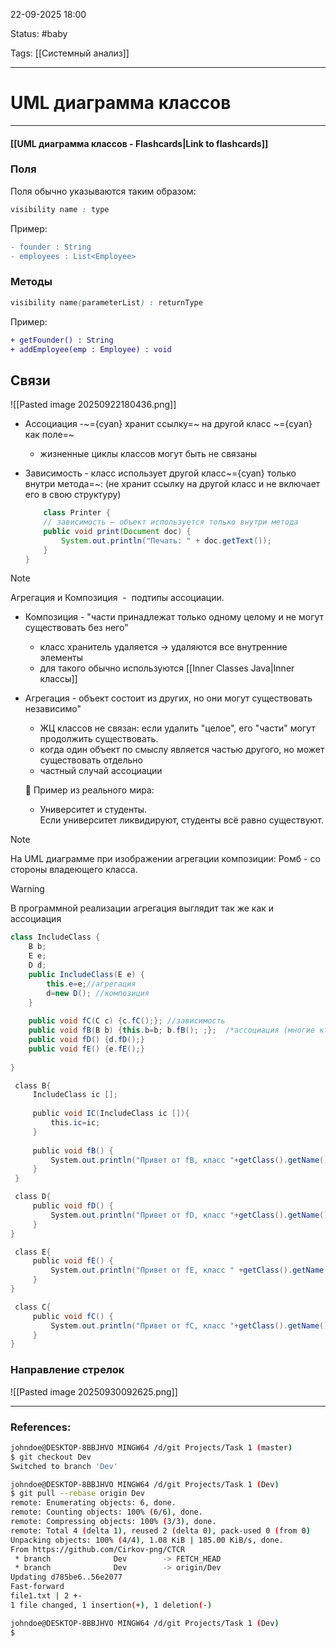 
22-09-2025 18:00

Status: #baby

Tags: [[Системный анализ]]

---
# UML диаграмма классов


----
#### [[UML диаграмма классов - Flashcards|Link to flashcards]]


### Поля

Поля обычно указываются таким образом:

```css
visibility name : type
```

Пример:

```diff
- founder : String
- employees : List<Employee>
```


### Методы

```css
visibility name(parameterList) : returnType
```

Пример:

```diff
+ getFounder() : String
+ addEmployee(emp : Employee) : void
```



## Связи


![[Pasted image 20250922180436.png]]


-  Ассоциация -~={cyan} хранит ссылку=~ на другой класс ~={cyan}как поле=~
	- жизненные циклы классов могут быть не связаны
	
- Зависимость - класс использует другой класс~={cyan} только внутри метода=~:
	(не хранит ссылку на другой класс и не включает его в свою структуру)
	
	```java
		class Printer {
	    // зависимость — объект используется только внутри метода
	    public void print(Document doc) {
	        System.out.println("Печать: " + doc.getText());
	    }
	}
	```


> [!note]
> Агрегация и Композиция  -  подтипы ассоциации.
> 


- Композиция - "части принадлежат только одному целому и не могут существовать без него"
	- класс хранитель удаляется -> удаляются все внутренние элементы
	- для такого обычно используются [[Inner Classes Java|Inner классы]]
	
- Агрегация - объект состоит из других, но они могут существовать независимо"
	- ЖЦ классов не связан: если удалить "целое", его "части" могут продолжить существовать.
	- когда один объект по смыслу является частью другого, но может существовать отдельно
	- частный случай ассоциации
	
	📌 Пример из реального мира:
	- Университет и студенты.  
    Если университет ликвидируют, студенты всё равно существуют.

> [!note]
> На UML диаграмме при изображении агрегации композиции:
> Ромб -  со стороны владеющего класса.

> [!warning]
> В программной реализации агрегация выглядит так же как и ассоциация


```java
class IncludeClass {
	B b; 
	E e; 
	D d;
	public IncludeClass(E e) {
		this.e=e;//агрегация
		d=new D(); //композиция 
	}
	
	public void fC(C c) {c.fC();}; //зависимость
	public void fB(B b) {this.b=b; b.fB(); ;};  /*ассоциация (многие к одному)*/
	public void fD() {d.fD();}
	public void fE() {e.fE();}
	
}

 class B{
	 IncludeClass ic [];
	
	 public void IC(IncludeClass ic []){
		 this.ic=ic;
	 } 
	 
	 public void fB() {
		 System.out.println("Привет от fB, класс "+getClass().getName());
	 }
 }

 class D{
	 public void fD() {
		 System.out.println("Привет от fD, класс "+getClass().getName());
	 }
}

 class E{
	 public void fE() {
		 System.out.println("Привет от fE, класс " +getClass().getName());
	 }
}

 class C{
	 public void fC() {
		 System.out.println("Привет от fC, класс "+getClass().getName());
	 }
}
```


### Направление стрелок

![[Pasted image 20250930092625.png]]


---
### References:

```bash
johndoe@DESKTOP-8BBJHVO MINGW64 /d/git Projects/Task 1 (master)
$ git checkout Dev
Switched to branch 'Dev'

johndoe@DESKTOP-8BBJHVO MINGW64 /d/git Projects/Task 1 (Dev)
$ git pull --rebase origin Dev
remote: Enumerating objects: 6, done.
remote: Counting objects: 100% (6/6), done.
remote: Compressing objects: 100% (3/3), done.
remote: Total 4 (delta 1), reused 2 (delta 0), pack-used 0 (from 0)
Unpacking objects: 100% (4/4), 1.08 KiB | 185.00 KiB/s, done.
From https://github.com/Cirkov-png/CTCR
 * branch              Dev        -> FETCH_HEAD
 * branch              Dev        -> origin/Dev
Updating d785be6..56e2077
Fast-forward
file1.txt | 2 +-
1 file changed, 1 insertion(+), 1 deletion(-)

johndoe@DESKTOP-8BBJHVO MINGW64 /d/git Projects/Task 1 (Dev)
$
```
